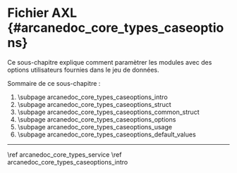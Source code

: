 # Fichier AXL {#arcanedoc_core_types_caseoptions}

Ce sous-chapitre explique comment paramètrer les modules avec des options utilisateurs fournies dans le jeu de données.

Sommaire de ce sous-chapitre :
1. \subpage arcanedoc_core_types_caseoptions_intro
2. \subpage arcanedoc_core_types_caseoptions_struct
3. \subpage arcanedoc_core_types_caseoptions_common_struct
4. \subpage arcanedoc_core_types_caseoptions_options
5. \subpage arcanedoc_core_types_caseoptions_usage
6. \subpage arcanedoc_core_types_caseoptions_default_values




____

<div class="section_buttons">
<span class="back_section_button">
\ref arcanedoc_core_types_service
</span>
<span class="next_section_button">
\ref arcanedoc_core_types_caseoptions_intro
</span>
</div>